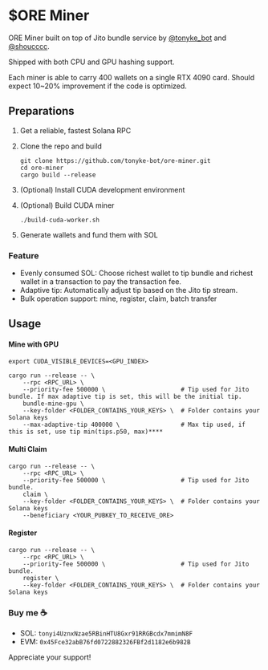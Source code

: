 # $ORE Miner

ORE Miner built on top of Jito bundle service by [@tonyke_bot](https://x.com/tonyke_bot) and [@shoucccc](https://twitter.com/shoucccc).

Shipped with both CPU and GPU hashing support.

Each miner is able to carry 400 wallets on a single RTX 4090 card. Should expect 10~20% improvement if the code is optimized. 

## Preparations

1. Get a reliable, fastest Solana RPC
2. Clone the repo and build
    ```shell
    git clone https://github.com/tonyke-bot/ore-miner.git
    cd ore-miner
    cargo build --release
    ```

3. (Optional) Install CUDA development environment
4. (Optional) Build CUDA miner
    ```shell
    ./build-cuda-worker.sh
    ```
   
5. Generate wallets and fund them with SOL

### Feature
* Evenly consumed SOL: Choose richest wallet to tip bundle and richest wallet in a transaction to pay the transaction fee.
* Adaptive tip: Automatically adjust tip based on the Jito tip stream.
* Bulk operation support: mine, register, claim, batch transfer

## Usage

#### Mine with GPU
```
export CUDA_VISIBLE_DEVICES=<GPU_INDEX>

cargo run --release -- \
    --rpc <RPC_URL> \
    --priority-fee 500000 \                     # Tip used for Jito bundle. If max adaptive tip is set, this will be the initial tip.
    bundle-mine-gpu \
    --key-folder <FOLDER_CONTAINS_YOUR_KEYS> \  # Folder contains your Solana keys
    --max-adaptive-tip 400000 \                 # Max tip used, if this is set, use tip min(tips.p50, max)****

```

#### Multi Claim
```
cargo run --release -- \
    --rpc <RPC_URL> \
    --priority-fee 500000 \                     # Tip used for Jito bundle. 
    claim \
    --key-folder <FOLDER_CONTAINS_YOUR_KEYS> \  # Folder contains your Solana keys
    --beneficiary <YOUR_PUBKEY_TO_RECEIVE_ORE>
```

#### Register
```
cargo run --release -- \
    --rpc <RPC_URL> \
    --priority-fee 500000 \                     # Tip used for Jito bundle. 
    register \
    --key-folder <FOLDER_CONTAINS_YOUR_KEYS> \  # Folder contains your Solana keys
```

### Buy me ☕️

* SOL: `tonyi4UznxNzae5RBinHTU8Gxr91RRGBcdx7mmimN8F`
* EVM: `0x45Fce32abB76fd0722882326FBf2d1182e6b982B`

Appreciate your support!
